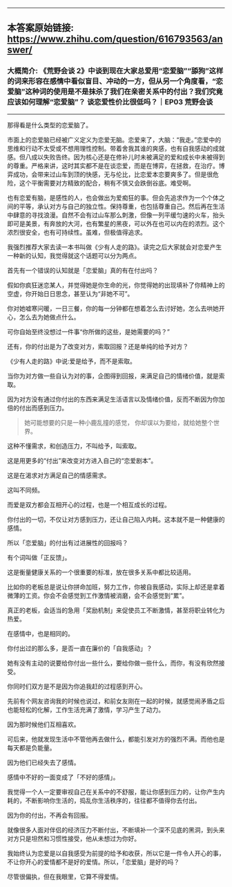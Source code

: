 ----------------------------------------
## 本答案原始链接: https://www.zhihu.com/question/616793563/answer/
### 大概简介: 《荒野会谈 2》中谈到现在大家总爱用“恋爱脑”“舔狗”这样的词来形容在感情中看似盲目、冲动的一方，但从另一个角度看，“恋爱脑”这种词的使用是不是抹杀了我们在亲密关系中的付出？我们究竟应该如何理解“恋爱脑”？ 谈恋爱性价比很低吗？｜EP03 荒野会谈
----------------------------------------
那得看是什么类型的恋爱脑了。

市面上的恋爱脑已经被广义定义为恋爱无脑。恋爱来了，大脑：“我走。”恋爱中的思维和行动不太受或不想用理性控制。带着舍我其谁的爽感，也有自我感动的成就感。但八成以失败告终。因为核心还是在修补儿时未被满足的爱和成长中未被得到的尊重。严格来讲，这时其实都不是在谈恋爱，而是在博弈，在拯救，在治疗。博弈成功，会带来过山车到顶的快感，无与伦比，比恋爱本恋要爽多了。但是很危险，这个平衡需要对方精致的配合，稍有不慎又会跌倒谷底。难受啊。

也有恋爱有脑，是感性的人，也会做出为爱痴狂的事。但会先追求作为一个个体之间的平等，承认对方与自己的独立性。保持尊重，也包括尊重自己。然后再在生活中肆意的寻找浪漫。自然不会有过山车那么刺激，但像一列平缓匀速的火车，抬头即可是美景，有奔放的大河，也有繁星的黑夜，可以外在也可以内在的浓烈。这个浓烈很安全，也有可持续性。虽难，但极值得追求。

我强烈推荐大家去读一本书叫做《少有人走的路》。读完之后大家就会对恋爱产生一种新的认知，我觉得就这个话题可以分为两点。

首先有一个错误的认知就是「恋爱脑」真的有在付出吗？

假如你疯狂迷恋某人，并觉得她是你生命的光，你觉得她的出现填补了你精神上的空虚，你开始日日思念，甚至认为“非她不可”。

你对她嘘寒问暖，一日三餐，你的每一分钟都在想着怎么去讨好她，怎么去哄她开心，怎么去为她做点什么。

可你自始至终没想过一件事“你所做的这些，是她需要的吗？”

还有，你的付出是为了改变对方，索取回报？还是单纯的给予对方？

《少有人走的路》中说:爱是给予，而不是索取。

当你为对方做一些自认为对的事，企图得到回报，来满足自己的情绪价值，就是索取。

因为对方没有通过你付出的东西来满足生活语言以及情绪价值，反而不断因为你加倍的付出而感到压力。

> 她可能想要的只是一种小鹿乱撞的感觉，
> 你却误以为要给，就给她整个世界。

这种不懂需求，和创造压力，不叫给予，叫索取。

这是用更多的“付出”来改变对方进入自己的“恋爱剧本”。

这是在渴求对方满足自己的情感需求。

这叫不同频。







而爱是双方都会互相开心的过程，也是一个相互成长的过程。

你付出的一切，不仅让对方感到压力，还让自己陷入内耗。这本就不是一种健康的感情。

所以「恋爱脑」的付出有过进展性的回报吗？

有个词叫做「正反馈」。

这是衡量健康关系的一个很重要的标准，放在很多关系中都比较适用。

比如你的老板总是说让你拼命加班，努力工作，你被自我感动，实际上却还是拿着微薄的工资。你会不会感觉到工作激情被消磨，会不会感觉到“累”。

真正的老板，会适当的急用「奖励机制」来促使员工不断激情，甚至将职业转化为热爱。

在感情中，也是相同的。

你付出过的那么多，是否一直在廉价的「自我感动」？

她有没有主动的说要给你付出一些什么，要给你做一些什么，而你，有没有欣然接受。

你同时们双方是不是因为你追我赶的过程感到开心。

先前有个网友咨询我的时候也说过，和前女友刚在一起的时候，就感觉闹矛盾之后也能轻松的化解，工作生活充满了激情，学习产生了动力。

因为那时候他们互相喜欢。

可后来，他就发现生活中不管他再去做什么，都能引发对方的强烈不满。而他也是每天都是负能量。

因为他们已经失去了感情。

感情中不好的一面变成了「不好的感情」。

我觉得一个人一定要审视自己在关系中的不舒服，能让你感到压力的，让你产生内耗的，不断影响你生活的，捣乱你生活秩序的，往往都不值得你去付出。

因为你的付出，不再会有回报。

就像很多人面对伴侣的经济压力不断付出，不断填补一个深不见底的黑洞，到头来对方只是坦然和习惯性接受，他从未想过为你好。




我始终认为恋爱是以自我感受为前提的给予和收获，所以它是一件令人开心的事，不让你开心的爱情都不是好的爱情。所以，「恋爱脑」是好的吗？

尽管很偏执，但在我眼里，它算不得爱情。